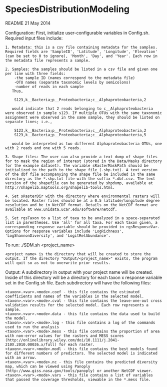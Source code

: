 SpeciesDistributionModeling
===========================
README 21 May 2014

Configuration:
	First, initialize user-configurable variables in Config.sh. Required input files include:

	1. Metadata: this is a csv file containing metadata for the samples. Required fields are 'SampleID', 'Latitude', 'Longitude', 'Elevation' (can be set to 0 to ignore), 'Month', 'Day', and 'Year'. Each row in the metadata file represents a sample.

	2. Samples: the samples should be listed in a csv file and given one per line with three fields: 
		-the sample ID (names correspond to the metadata file)
		-OTU names (separate taxonomic levels by semicolons)
		-number of reads in each sample
	   Thus,
		
		S123,k__Bacteria;p__Proteobacteria;c__Alphaproteobacteria,2
	
	   would indicate that 2 reads belonging to c__Alphaproteobacteria were observed in sample s123. If multiple OTUs with the same taxonomic assignment were observed in the same sample, they should be listed on separate lines; i.e.,

		S123,k__Bacteria;p__Proteobacteria;c__Alphaproteobacteria,2
		S123,k__Bacteria;p__Proteobacteria;c__Alphaproteobacteria,5

	   would be interpreted as two different Alphaproteobacteria OTUs, one with 2 reads and one with 5 reads.

	3. Shape files: The user can also provide a text dump of shape files for to mask the region of interest (stored in the Data/Masks directory for the example dataset). The variable sRasterMaskPath should be initialized to the path to the shape file (.shp.txt). A text version of the dbf file accompanying the shape file be included in the same directory as the *.shp.txt file with the suffix *.dbf.csv. The text version of the shapefile can be generated by shpdump, available at http://shapelib.maptools.org/shapelib-tools.html.
	
	4. Set sRasterDir with the directory where environmental rasters will be located. Raster files should be at a 0.5 latitude/longitude degree resolution and be in NetCDF format. Details on the NetCDF format are available at www.unidata.ucar.edu/software/netcdf.

	5. Set rgsTaxon to a list of taxa to be analyzed in a space-separated list in parentheses. Use 'all' for all taxa. For each taxon given, a corresponding response variable should be provided in rgsResponseVar. Options for response variables include 'LogRichness', 'LogShannonDiversity', and 'LogitRelAbundance'.

To run:
	./SDM.sh <project_name> 

	<project_name> is the directory that will be created to store the output. If the directory "Output/<project_name>" exists, the program will quit so as not to overwrite prior results.

Output: 
	A subdirectory in output with your project name will be created. Inside of this directory will be a directory for each taxon x response variable set in the  Config.sh file. Each subdirectory will have the following files:

	<taxon>.<var>.<mode>.coef - this file contains the estimated coefficients and names of the variables in the selected model.
	<taxon>.<var>.<mode>.cval - this file contains the leave-one-out cross validation results for the selected model. Each row represents a sample.
	<taxon>.<var>.<mode>.data - this file contains the data used to build the model.
	<taxon>.<var>.<mode>.log - this file contains a log of the commands used to run the analysis
	<taxon>.<var>.<mode>.mess - this file contains the proportion of area with non-error values for the rasters and MESS scores (http://onlinelibrary.wiley.com/doi/10.1111/j.2041-210X.2010.00036.x/full) for each raster.
	<taxon>.<var>.<mode>.modl - this file contains the best models found for different numbers of predictors. The selected model is indicated with an arrow.
	<taxon>.<var>.<mode>.nc - this file contains the predicted diversity map, which can be viewed using Panoply (http://www.giss.nasa.gov/tools/panoply) or another NetCDF viewer.
	<taxon>.<var>.<mode>.vars - this file contains a list of variables that passed the coverage thresholds, viewable in the *.mess file.
